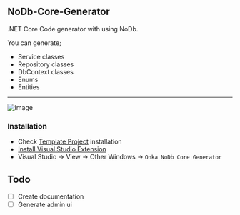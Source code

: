 ## NoDb-Core-Generator

.NET Core Code generator with using NoDb.

You can generate;

- Service classes
- Repository classes
- DbContext classes
- Enums
- Entities

***

![Image](https://raw.githubusercontent.com/onka13/NoDb-Core-Generator/master/_docs/screenshot1.png)

### Installation

- Check [Template Project](https://github.com/onka13/dotnet-core-template) installation
- [Install Visual Studio Extension](https://marketplace.visualstudio.com/items?itemName=onka13.NoDbCoreGenerator)
- Visual Studio -> View -> Other Windows -> `Onka NoDb Core Generator `

## Todo

- [ ] Create documentation
- [ ] Generate admin ui